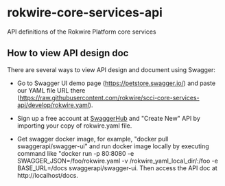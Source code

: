 # rokwire-core-services-api
API definitions of the Rokwire Platform core services

## How to view API design doc 
There are several ways to view API design and document using Swagger:

- Go to Swagger UI demo page (https://petstore.swagger.io/) and paste our YAML file URL there (https://raw.githubusercontent.com/rokwire/scci-core-services-api/develop/rokwire.yaml).

- Sign up a free account at [SwaggerHub](https://swagger.io/tools/swaggerhub/) and "Create New" API by importing your copy of rokwire.yaml file.

- Get swagger docker image, for example, "docker pull swaggerapi/swagger-ui" and run docker image locally by executing command like "docker run -p 80:8080 -e SWAGGER_JSON=/foo/rokwire.yaml -v /rokwire_yaml_local_dir/:/foo -e BASE_URL=/docs swaggerapi/swagger-ui. Then access the API doc at http://localhost/docs.  
